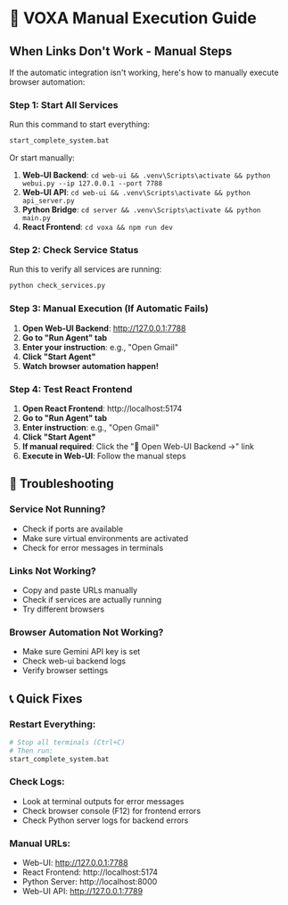 # 🚀 VOXA Manual Execution Guide

## When Links Don't Work - Manual Steps

If the automatic integration isn't working, here's how to manually execute browser automation:

### Step 1: Start All Services

Run this command to start everything:
```bash
start_complete_system.bat
```

Or start manually:
1. **Web-UI Backend**: `cd web-ui && .venv\Scripts\activate && python webui.py --ip 127.0.0.1 --port 7788`
2. **Web-UI API**: `cd web-ui && .venv\Scripts\activate && python api_server.py`
3. **Python Bridge**: `cd server && .venv\Scripts\activate && python main.py`
4. **React Frontend**: `cd voxa && npm run dev`

### Step 2: Check Service Status

Run this to verify all services are running:
```bash
python check_services.py
```

### Step 3: Manual Execution (If Automatic Fails)

1. **Open Web-UI Backend**: http://127.0.0.1:7788
2. **Go to "Run Agent" tab**
3. **Enter your instruction**: e.g., "Open Gmail"
4. **Click "Start Agent"**
5. **Watch browser automation happen!**

### Step 4: Test React Frontend

1. **Open React Frontend**: http://localhost:5174
2. **Go to "Run Agent" tab**
3. **Enter instruction**: e.g., "Open Gmail"
4. **Click "Start Agent"**
5. **If manual required**: Click the "🔗 Open Web-UI Backend →" link
6. **Execute in Web-UI**: Follow the manual steps

## 🔧 Troubleshooting

### Service Not Running?
- Check if ports are available
- Make sure virtual environments are activated
- Check for error messages in terminals

### Links Not Working?
- Copy and paste URLs manually
- Check if services are actually running
- Try different browsers

### Browser Automation Not Working?
- Make sure Gemini API key is set
- Check web-ui backend logs
- Verify browser settings

## 📞 Quick Fixes

### Restart Everything:
```bash
# Stop all terminals (Ctrl+C)
# Then run:
start_complete_system.bat
```

### Check Logs:
- Look at terminal outputs for error messages
- Check browser console (F12) for frontend errors
- Check Python server logs for backend errors

### Manual URLs:
- Web-UI: http://127.0.0.1:7788
- React Frontend: http://localhost:5174
- Python Server: http://localhost:8000
- Web-UI API: http://127.0.0.1:7789

